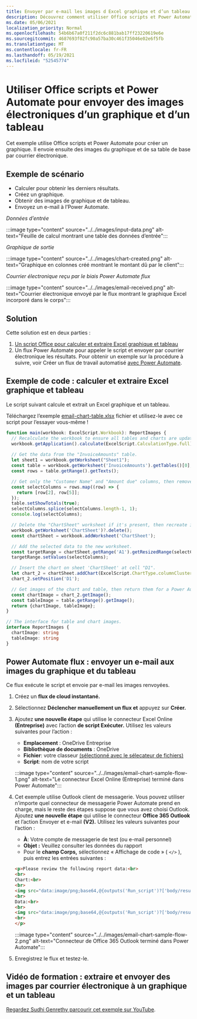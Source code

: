 ```yaml
---
title: Envoyer par e-mail les images d Excel graphique et d’un tableau
description: Découvrez comment utiliser Office scripts et Power Automate pour extraire et envoyer par e-mail les images d’un Excel graphique et d’un tableau.
ms.date: 05/06/2021
localization_priority: Normal
ms.openlocfilehash: 54b6b67a0f211f2dc6c881bab17ff23220619e6e
ms.sourcegitcommit: 4687693f02fc90a57ba30c461f35046e02e6f5fb
ms.translationtype: MT
ms.contentlocale: fr-FR
ms.lasthandoff: 05/19/2021
ms.locfileid: "52545774"
---
```

# <a name="use-office-scripts-and-power-automate-to-email-images-of-a-chart-and-table"></a>Utiliser Office scripts et Power Automate pour envoyer des images électroniques d’un graphique et d’un tableau

Cet exemple utilise Office scripts et Power Automate pour créer un graphique. Il envoie ensuite des images du graphique et de sa table de base par courrier électronique.

## <a name="example-scenario"></a>Exemple de scénario

* Calculer pour obtenir les derniers résultats.
* Créez un graphique.
* Obtenir des images de graphique et de tableau.
* Envoyez un e-mail à l’Power Automate.

_Données d’entrée_

:::image type="content" source="../../images/input-data.png" alt-text="Feuille de calcul montrant une table des données d’entrée":::

_Graphique de sortie_

:::image type="content" source="../../images/chart-created.png" alt-text="Graphique en colonnes créé montrant le montant dû par le client":::

_Courrier électronique reçu par le biais Power Automate flux_

:::image type="content" source="../../images/email-received.png" alt-text="Courrier électronique envoyé par le flux montrant le graphique Excel incorporé dans le corps":::

## <a name="solution"></a>Solution

Cette solution est en deux parties :

1. [Un script Office pour calculer et extraire Excel graphique et tableau](#sample-code-calculate-and-extract-excel-chart-and-table)
1. Un flux Power Automate pour appeler le script et envoyer par courrier électronique les résultats. Pour obtenir un exemple sur la procédure à suivre, voir Créer un flux de travail automatisé [avec Power Automate](../../tutorials/excel-power-automate-returns.md#create-an-automated-workflow-with-power-automate).

## <a name="sample-code-calculate-and-extract-excel-chart-and-table"></a>Exemple de code : calculer et extraire Excel graphique et tableau

Le script suivant calcule et extrait un Excel graphique et un tableau.

Téléchargez l’exemple <a href="email-chart-table.xlsx">email-chart-table.xlsx</a> fichier et utilisez-le avec ce script pour l’essayer vous-même !

```TypeScript
function main(workbook: ExcelScript.Workbook): ReportImages {
  // Recalculate the workbook to ensure all tables and charts are updated.
  workbook.getApplication().calculate(ExcelScript.CalculationType.full);
  
  // Get the data from the "InvoiceAmounts" table.
  let sheet1 = workbook.getWorksheet("Sheet1");
  const table = workbook.getWorksheet('InvoiceAmounts').getTables()[0];
  const rows = table.getRange().getTexts();

  // Get only the "Customer Name" and "Amount due" columns, then remove the "Total" row.
  const selectColumns = rows.map((row) => {
    return [row[2], row[5]];
  });
  table.setShowTotals(true);
  selectColumns.splice(selectColumns.length-1, 1);
  console.log(selectColumns);

  // Delete the "ChartSheet" worksheet if it's present, then recreate it.
  workbook.getWorksheet('ChartSheet')?.delete();
  const chartSheet = workbook.addWorksheet('ChartSheet');

  // Add the selected data to the new worksheet.
  const targetRange = chartSheet.getRange('A1').getResizedRange(selectColumns.length-1, selectColumns[0].length-1);
  targetRange.setValues(selectColumns);

  // Insert the chart on sheet 'ChartSheet' at cell "D1".
  let chart_2 = chartSheet.addChart(ExcelScript.ChartType.columnClustered, targetRange);
  chart_2.setPosition('D1');

  // Get images of the chart and table, then return them for a Power Automate flow.
  const chartImage = chart_2.getImage();
  const tableImage = table.getRange().getImage();
  return {chartImage, tableImage};
}

// The interface for table and chart images.
interface ReportImages {
  chartImage: string
  tableImage: string
}
```

## <a name="power-automate-flow-email-the-chart-and-table-images"></a>Power Automate flux : envoyer un e-mail aux images du graphique et du tableau

Ce flux exécute le script et envoie par e-mail les images renvoyées.

1. Créez un **flux de cloud instantané.**
1. Sélectionnez **Déclencher manuellement un flux et** appuyez sur **Créer.**
1. Ajoutez **une nouvelle étape** qui utilise le connecteur Excel Online **(Entreprise)** avec l’action **de script Exécuter.** Utilisez les valeurs suivantes pour l’action :
    * **Emplacement** : OneDrive Entreprise
    * **Bibliothèque de documents** : OneDrive
    * **Fichier**: votre classeur [(sélectionné avec le sélecateur de fichiers)](../../testing/power-automate-troubleshooting.md#select-workbooks-with-the-file-browser-control)
    * **Script**: nom de votre script

    :::image type="content" source="../../images/email-chart-sample-flow-1.png" alt-text="Le connecteur Excel Online (Entreprise) terminé dans Power Automate":::
1. Cet exemple utilise Outlook client de messagerie. Vous pouvez utiliser n’importe quel connecteur de messagerie Power Automate prend en charge, mais le reste des étapes suppose que vous avez choisi Outlook. Ajoutez **une nouvelle étape** qui utilise le connecteur **Office 365 Outlook** et l’action Envoyer et e-mail **(V2).** Utilisez les valeurs suivantes pour l’action :
    * **À**: Votre compte de messagerie de test (ou e-mail personnel)
    * **Objet :** Veuillez consulter les données du rapport
    * Pour le **champ Corps,** sélectionnez « Affichage de code » ( `</>` ), puis entrez les entrées suivantes :

    ```HTML
    <p>Please review the following report data:<br>
    <br>
    Chart:<br>
    <br>
    <img src="data:image/png;base64,@{outputs('Run_script')?['body/result/chartImage']}"/>
    <br>
    Data:<br>
    <br>
    <img src="data:image/png;base64,@{outputs('Run_script')?['body/result/tableImage']}"/>
    <br>
    </p>
    ```

    :::image type="content" source="../../images/email-chart-sample-flow-2.png" alt-text="Connecteur de Office 365 Outlook terminé dans Power Automate":::
1. Enregistrez le flux et testez-le.

## <a name="training-video-extract-and-email-images-of-chart-and-table"></a>Vidéo de formation : extraire et envoyer des images par courrier électronique à un graphique et un tableau

[Regardez Sudhi Genrethy parcourir cet exemple sur YouTube](https://youtu.be/152GJyqc-Kw).
